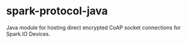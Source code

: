 # spark-protocol-java
Java module for hosting direct encrypted CoAP socket connections for Spark.IO Devices.
